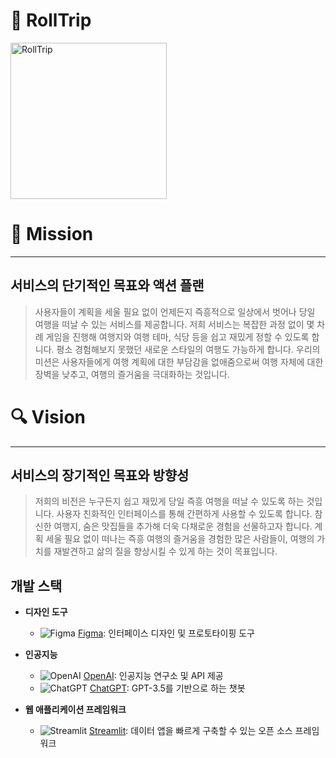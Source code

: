 # 🛫 **RollTrip**
<img width="250" alt="RollTrip" src="https://github.com/chaeyeoniklmw/RollTrip/assets/125945945/c22fca18-c6ab-4922-a5c9-80e062d2d72f">


# 🧭 Mission

---

## 서비스의 단기적인 목표와 액션 플랜 

> 사용자들이 계획을 세울 필요 없이 언제든지 즉흥적으로 일상에서 벗어나 당일 여행을 떠날 수 있는 서비스를 제공합니다. 저희 서비스는 복잡한 과정 없이 몇 차례 게임을 진행해 여행지와 여행 테마, 식당 등을 쉽고 재밌게 정할 수 있도록 합니다. 평소 경험해보지 못했던 새로운 스타일의 여행도 가능하게 합니다. 우리의 미션은 사용자들에게 여행 계획에 대한 부담감을 없애줌으로써 여행 자체에 대한 장벽을 낮추고, 여행의 즐거움을 극대화하는 것입니다.

 

# 🔍 Vision

---

## 서비스의 장기적인 목표와 방향성

> 저희의 비전은 누구든지 쉽고 재밌게 당일 즉흥 여행을 떠날 수 있도록 하는 것입니다. 사용자 친화적인 인터페이스를 통해 간편하게 사용할 수 있도록 합니다. 참신한 여행지, 숨은 맛집들을 추가해 더욱 다채로운 경험을 선물하고자 합니다. 계획 세울 필요 없이 떠나는 즉흥 여행의 즐거움을 경험한 많은 사람들이, 여행의 가치를 재발견하고 삶의 질을 향상시킬 수 있게 하는 것이 목표입니다.

## 개발 스택

- **디자인 도구**
  - ![Figma](https://upload.wikimedia.org/wikipedia/commons/3/33/Figma-logo.svg) [Figma](https://www.figma.com/): 인터페이스 디자인 및 프로토타이핑 도구

- **인공지능**
  - ![OpenAI](https://upload.wikimedia.org/wikipedia/commons/0/00/OpenAI_Logo.svg) [OpenAI](https://www.openai.com/): 인공지능 연구소 및 API 제공
  - ![ChatGPT](https://upload.wikimedia.org/wikipedia/commons/0/04/ChatGPT_logo.svg) [ChatGPT](https://www.openai.com/chatgpt): GPT-3.5를 기반으로 하는 챗봇

- **웹 애플리케이션 프레임워크**
  - ![Streamlit](https://upload.wikimedia.org/wikipedia/commons/3/39/Streamlit-logo-primary-colormark-darktext.png) [Streamlit](https://streamlit.io/): 데이터 앱을 빠르게 구축할 수 있는 오픈 소스 프레임워크
